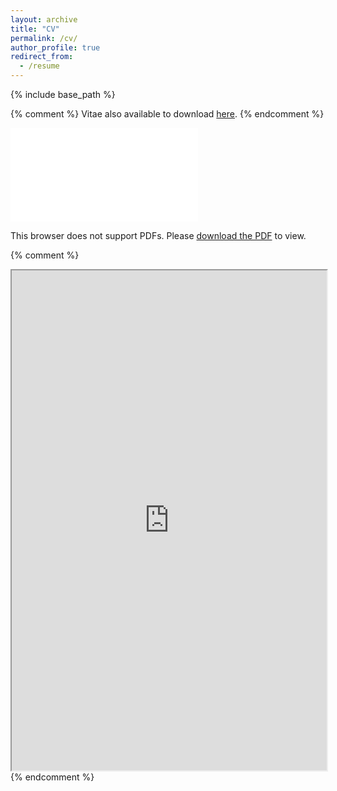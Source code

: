 ```yaml
---
layout: archive
title: "CV"
permalink: /cv/
author_profile: true
redirect_from:
  - /resume
---
```


{% include base_path %}

{% comment %} 
Vitae also available to download [here](../files/20221201_jeongeunlee_cv.pdf).
{% endcomment %} 

<object data="../files/20221201_jeongeunlee_cv.pdf" type="application/pdf" width="700px" height="700px">
    <embed src="../files/20221201_jeongeunlee_cv.pdf">
        <p>This browser does not support PDFs. Please <a href="../files/20221201_jeongeunlee_cv.pdf">download the PDF</a> to view.</p>
    </embed>
</object>

{% comment %}
<iframe src="https://drive.google.com/file/d/1lDXfFVEeanP97huDjY5NSjpmLKgQBLD6/preview" width="100%" height = "800"></iframe>
{% endcomment %}